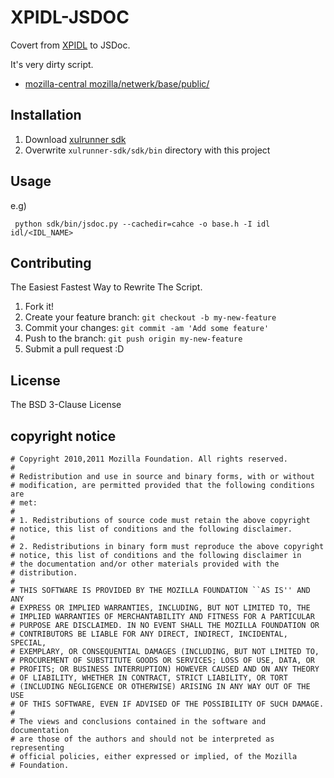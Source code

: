 # XPIDL-JSDOC

Covert from [XPIDL](https://developer.mozilla.org/en-US/docs/XPIDL "XPIDL") to JSDoc.

It's very dirty script.

* [mozilla-central mozilla/netwerk/base/public/](http://mxr.mozilla.org/mozilla-central/source/netwerk/base/public/ "mozilla-central mozilla/netwerk/base/public/")

## Installation

1. Download [xulrunner sdk](http://ftp.mozilla.org/pub/mozilla.org/xulrunner/releases/ "Index of /pub/mozilla.org/xulrunner/releases")
2. Overwrite ``xulrunner-sdk/sdk/bin`` directory with this project

## Usage

e.g)

	 python sdk/bin/jsdoc.py --cachedir=cahce -o base.h -I idl idl/<IDL_NAME>


## Contributing

The Easiest Fastest Way to Rewrite The Script.

1. Fork it!
2. Create your feature branch: `git checkout -b my-new-feature`
3. Commit your changes: `git commit -am 'Add some feature'`
4. Push to the branch: `git push origin my-new-feature`
5. Submit a pull request :D

## License

The BSD 3-Clause License 

## copyright notice

```
# Copyright 2010,2011 Mozilla Foundation. All rights reserved.
#
# Redistribution and use in source and binary forms, with or without
# modification, are permitted provided that the following conditions are
# met:
#
# 1. Redistributions of source code must retain the above copyright
# notice, this list of conditions and the following disclaimer.
#
# 2. Redistributions in binary form must reproduce the above copyright
# notice, this list of conditions and the following disclaimer in
# the documentation and/or other materials provided with the
# distribution.
#
# THIS SOFTWARE IS PROVIDED BY THE MOZILLA FOUNDATION ``AS IS'' AND ANY
# EXPRESS OR IMPLIED WARRANTIES, INCLUDING, BUT NOT LIMITED TO, THE
# IMPLIED WARRANTIES OF MERCHANTABILITY AND FITNESS FOR A PARTICULAR
# PURPOSE ARE DISCLAIMED. IN NO EVENT SHALL THE MOZILLA FOUNDATION OR
# CONTRIBUTORS BE LIABLE FOR ANY DIRECT, INDIRECT, INCIDENTAL, SPECIAL,
# EXEMPLARY, OR CONSEQUENTIAL DAMAGES (INCLUDING, BUT NOT LIMITED TO,
# PROCUREMENT OF SUBSTITUTE GOODS OR SERVICES; LOSS OF USE, DATA, OR
# PROFITS; OR BUSINESS INTERRUPTION) HOWEVER CAUSED AND ON ANY THEORY
# OF LIABILITY, WHETHER IN CONTRACT, STRICT LIABILITY, OR TORT
# (INCLUDING NEGLIGENCE OR OTHERWISE) ARISING IN ANY WAY OUT OF THE USE
# OF THIS SOFTWARE, EVEN IF ADVISED OF THE POSSIBILITY OF SUCH DAMAGE.
#
# The views and conclusions contained in the software and documentation
# are those of the authors and should not be interpreted as representing
# official policies, either expressed or implied, of the Mozilla
# Foundation.
```